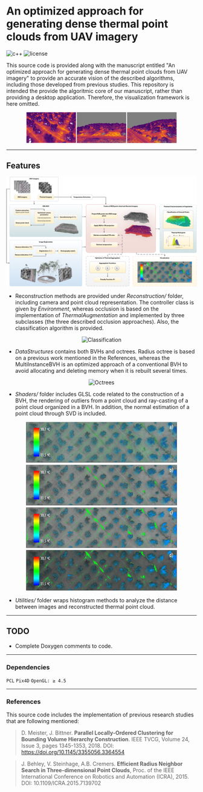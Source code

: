 # An optimized approach for generating dense thermal point clouds from UAV imagery  
![c++](https://img.shields.io/github/languages/top/AlfonsoLRz/RGBThermalFusion) ![license](https://img.shields.io/badge/license-GNU-blue.svg)

This source code is provided along with the manuscript entitled "An optimized approach for generating dense thermal point clouds from UAV imagery" to provide an accurate vision of the described algorithms, including those developed from previous studies. This repository is intended the provide the algoritmic core of our manuscript, rather than providing a desktop application. Therefore, the visualization framework is here omitted.

<p align="center">
  <img src="Images/Introduction.png" width="400px" alt="Introduction">
</p>

___
## Features

<p align="center">
  <img src="Images/GraphicalAbstract.png" width="600px" alt="GraphicalAbstract">
</p>

* Reconstruction methods are provided under *Reconstruction/* folder, including camera and point cloud representation. The controller class is given by *Environment*, whereas occlusion is based on the implementation of *ThermalAugmentation* and implemented by three subclasses (the three described occlusion approaches). Also, the classification algorithm is provided.

<p align="center">
  <img src="Images/ClassificationResult.png" width="600px" alt="Classification">
</p>

* *DataStructures* contains both BVHs and octrees. Radius octree is based on a previous work mentioned in the References, whereas the MultiInstanceBVH is an optimized approach of a conventional BVH to avoid allocating and deleting memory when it is rebuilt several times.

<p align="center">
  <img src="Images/Octrees.png" width="400px" alt="Octrees">
</p>

* *Shaders/* folder includes GLSL code related to the construction of a BVH, the rendering of outliers from a point cloud and ray-casting of a point cloud organized in a BVH. In addition, the normal estimation of a point cloud through SVD is included.

<p align="center">
  <img src="Images/VisualizationAnomalies.png" width="400px" alt="Octrees">
</p>


* *Utilities/* folder wraps histogram methods to analyze the distance between images and reconstructed thermal point cloud.
___
## TODO

* Complete Doxygen comments to code.

___
### Dependencies

`PCL`
`Pix4D`
`OpenGL: ≥ 4.5`

___
### References

This source code includes the implementation of previous research studies that are following mentioned:

> D. Meister, J. Bittner. **Parallel Locally-Ordered Clustering for Bounding Volume Hierarchy Construction**. IEEE TVCG, Volume 24, Issue 3, pages 1345-1353, 2018. DOI: https://doi.org/10.1145/3355056.3364554

> J. Behley, V. Steinhage, A.B. Cremers. **Efficient Radius Neighbor Search in Three-dimensional Point Clouds**, Proc. of the IEEE International Conference on Robotics and Automation (ICRA), 2015. DOI: 10.1109/ICRA.2015.7139702
